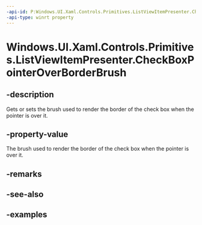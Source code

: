 ```yaml
---
-api-id: P:Windows.UI.Xaml.Controls.Primitives.ListViewItemPresenter.CheckBoxPointerOverBorderBrush
-api-type: winrt property
---
```


# Windows.UI.Xaml.Controls.Primitives.ListViewItemPresenter.CheckBoxPointerOverBorderBrush

<!--
public Windows.UI.Xaml.Media.Brush CheckBoxPointerOverBorderBrush { get; set; }
-->


## -description

Gets or sets the brush used to render the border of the check box when the pointer is over it.

## -property-value

The brush used to render the border of the check box when the pointer is over it.

## -remarks

## -see-also

## -examples


